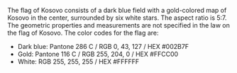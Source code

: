 The flag of Kosovo consists of a dark blue field with a gold-colored map of Kosovo in the center, surrounded by six white stars. The aspect ratio is 5:7. The geometric properties and measurements are not specified in the law on the flag of Kosovo. The color codes for the flag are:

- Dark blue: Pantone 286 C / RGB 0, 43, 127 / HEX #002B7F
- Gold: Pantone 116 C / RGB 255, 204, 0 / HEX #FFCC00
- White: RGB 255, 255, 255 / HEX #FFFFFF